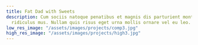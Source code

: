 ```yaml
---
title: Fat Dad with Sweets
description: Cum sociis natoque penatibus et magnis dis parturient montes, nascetur
  ridiculus mus. Nullam quis risus eget urna mollis ornare vel eu leo.
low_res_image: "/assets/images/projects/comp3.jpg"
high_res_image: "/assets/images/projects/high3.jpg"
---
```


